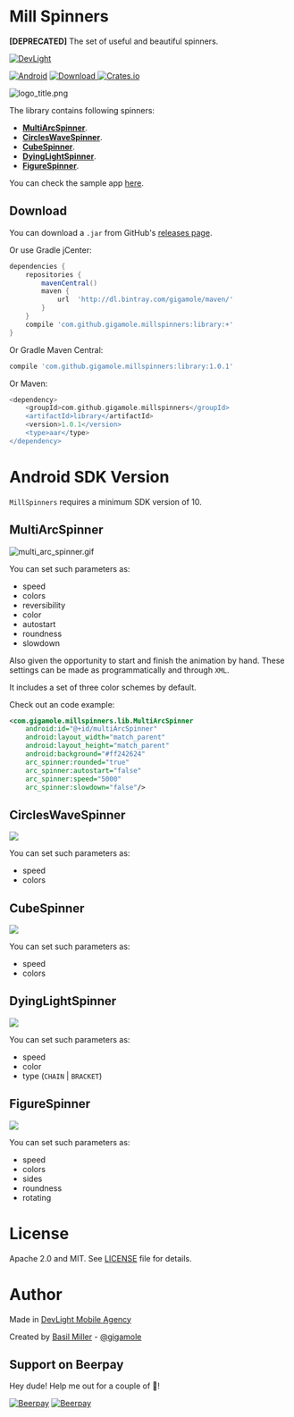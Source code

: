 Mill Spinners
=============

<b>\[DEPRECATED\]</b> The set of useful and beautiful spinners.

[![DevLight](https://lh4.googleusercontent.com/-9btnRFp_eVo/V5cfwZsBpMI/AAAAAAAAC4E/s4NGoezKhpAVdVofAoez1QWpzK5Na8_cQCL0B/w147-h20-no/devlight-badge.png)](http://devlight.com.ua)

[![Android](https://img.shields.io/badge/platform-android-brightgreen.svg?style=flat&label=Platform)](https://github.com/DevLight-Mobile-Agency)
[![Download](https://api.bintray.com/packages/gigamole/maven/millspinners/images/download.svg) ](https://bintray.com/gigamole/maven/millspinners/_latestVersion)
[![Crates.io](https://img.shields.io/crates/l/rustc-serialize.svg?maxAge=2592000&label=License)](https://github.com/DevLight-Mobile-Agency/MillSpinners/blob/master/LICENSE.txt)

![](https://lh3.googleusercontent.com/-bzGxaA_Oyk4/VR-miVWxGrI/AAAAAAAAAZE/tuTVk2dcRyQ/s0/Untitled-4.png "logo_title.png")

The library contains following spinners:

 - [**MultiArcSpinner**](#multi_arc_spinner).
 - [**CirclesWaveSpinner**](#cws).
 - [**CubeSpinner**](#cs).
 - [**DyingLightSpinner**](#dls).
 - [**FigureSpinner**](#fs).

You can check the sample app [here](https://github.com/DevLight-Mobile-Agency/MillSpinners/tree/master/app).

Download
------------

You can download a `.jar` from GitHub's [releases page](https://github.com/DevLight-Mobile-Agency/MillSpinners/releases).

Or use Gradle jCenter:

```groovy
dependencies {
    repositories {
        mavenCentral()
        maven {
            url  'http://dl.bintray.com/gigamole/maven/'
        }
    }
    compile 'com.github.gigamole.millspinners:library:+'
}
```

Or Gradle Maven Central:

```groovy
compile 'com.github.gigamole.millspinners:library:1.0.1'
```

Or Maven:

```groovy
<dependency>
    <groupId>com.github.gigamole.millspinners</groupId>
    <artifactId>library</artifactId>
    <version>1.0.1</version>
    <type>aar</type>
</dependency>
```

Android SDK Version
=========
`MillSpinners` requires a minimum SDK version of 10.

<a name="multi_arc_spinner"></a>MultiArcSpinner
------------
![](https://lh3.googleusercontent.com/-xmtjZYfrZ3g/VR-7WR2tQ1I/AAAAAAAAAZs/YzLSSYPukYE/s0/multi_arc_spinner.gif "multi_arc_spinner.gif")

You can set such parameters as:

 - speed
 - colors
 - reversibility
 - color
 - autostart
 - roundness
 - slowdown

Also given the opportunity to start and finish the animation by hand.
These settings can be made as programmatically and through `XML`.

It includes a set of three color schemes by default.

Check out an code example:

```xml
<com.gigamole.millspinners.lib.MultiArcSpinner
    android:id="@+id/multiArcSpinner"
    android:layout_width="match_parent"
    android:layout_height="match_parent"
    android:background="#ff242624"
    arc_spinner:rounded="true"
    arc_spinner:autostart="false"
    arc_spinner:speed="5000"
    arc_spinner:slowdown="false"/>
```

<a name="cws"></a>CirclesWaveSpinner
------------
![](https://lh5.googleusercontent.com/-PaQXf0zlY5E/VU00AZvffaI/AAAAAAAAAa4/VH36UhvzXl4/w153-h165-no/cws.gif)

You can set such parameters as:

 - speed
 - colors

<a name="cs"></a>CubeSpinner
------------
![](https://lh4.googleusercontent.com/-ysG5WmZKG0w/VU00Ao5_MDI/AAAAAAAAAa0/bYf3v90XpcA/w144-h146-no/cs.gif)

You can set such parameters as:

- speed
- colors

<a name="dls"></a>DyingLightSpinner
------------
![](https://lh5.googleusercontent.com/-X61M2jmXkTs/VU00AdyLk9I/AAAAAAAAAbI/4BKr42uJ4Vc/w170-h261-no/dls.gif)

You can set such parameters as:

- speed
- color
- type (`CHAIN` | `BRACKET`)

<a name="fs"></a>FigureSpinner
------------
![](https://lh5.googleusercontent.com/-b8PfdN9PoLw/VU00BPNG2cI/AAAAAAAAAbE/AXDZuOMEb5k/w175-h262-no/fs.gif)

You can set such parameters as:

- speed
- colors
- sides
- roundness
- rotating

License
======
Apache 2.0 and MIT. See [LICENSE](https://github.com/DevLight-Mobile-Agency/MillSpinners/blob/master/LICENSE.txt) file for details.

Author
=======

Made in [DevLight Mobile Agency](https://github.com/DevLight-Mobile-Agency)

Created by [Basil Miller](https://github.com/GIGAMOLE) - [@gigamole](mailto:gigamole53@gmail.com)
## Support on Beerpay
Hey dude! Help me out for a couple of :beers:!

[![Beerpay](https://beerpay.io/DevLight-Mobile-Agency/MillSpinners/badge.svg?style=beer-square)](https://beerpay.io/DevLight-Mobile-Agency/MillSpinners)  [![Beerpay](https://beerpay.io/DevLight-Mobile-Agency/MillSpinners/make-wish.svg?style=flat-square)](https://beerpay.io/DevLight-Mobile-Agency/MillSpinners?focus=wish)